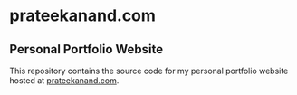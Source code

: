 # prateekanand.com

## Personal Portfolio Website

This repository contains the source code for my personal portfolio website hosted at [prateekanand.com](http://prateekanand.com).
